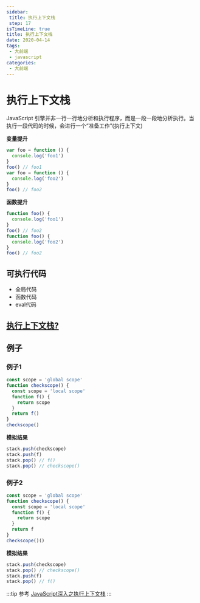 ```yaml
---
sidebar:
 title: 执行上下文栈
 step: 17
isTimeLine: true
title: 执行上下文栈
date: 2020-04-14
tags:
 - 大前端
 - javascript
categories:
 - 大前端
---
```

# 执行上下文栈
JavaScript 引擎并非一行一行地分析和执行程序，而是一段一段地分析执行。当执行一段代码的时候，会进行一个“准备工作”(执行上下文)

**变量提升**
```js
var foo = function () {
  console.log('foo1')
}
foo() // foo1
var foo = function () {
  console.log('foo2')
}
foo() // foo2
```
**函数提升**
```js
function foo() {
  console.log('foo1')
}
foo() // foo2
function foo() {
  console.log('foo2')
}
foo() // foo2
```

## 可执行代码
* 全局代码
* 函数代码
* eval代码

## [执行上下文栈?](./eventloop.md#什么是执行栈)

## 例子
### 例子1
```js
const scope = 'global scope'
function checkscope() {
  const scope = 'local scope'
  function f() {
    return scope
  }
  return f()
}
checkscope()
```
**模拟结果**
```js
stack.push(checkscope)
stack.push(f)
stack.pop() // f()
stack.pop() // checkscope()
```

### 例子2
```js
const scope = 'global scope'
function checkscope() {
  const scope = 'local scope'
  function f() {
    return scope
  }
  return f
}
checkscope()()
```
**模拟结果**
```js
stack.push(checkscope)
stack.pop() // checkscope()
stack.push(f)
stack.pop() // f()
```
:::tip 参考
[JavaScript深入之执行上下文栈](https://github.com/mqyqingfeng/Blog/issues/4)
:::
